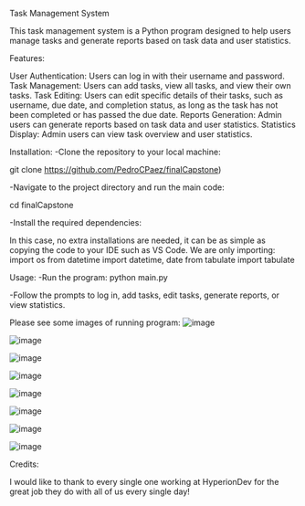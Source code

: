 Task Management System

This task management system is a Python program designed to help users manage tasks and generate reports based on task data and user statistics.

Features:

User Authentication: Users can log in with their username and password.
Task Management: Users can add tasks, view all tasks, and view their own tasks.
Task Editing: Users can edit specific details of their tasks, such as username, due date, and completion status,
  as long as the task has not been completed or has passed the due date.
Reports Generation: Admin users can generate reports based on task data and user statistics.
Statistics Display: Admin users can view task overview and user statistics.

Installation: -Clone the repository to your local machine:

  git clone https://github.com/PedroCPaez/finalCapstone)

-Navigate to the project directory and run the main code:

  cd finalCapstone

-Install the required dependencies:

  In this case, no extra installations are needed, it can be as simple as copying the code to your IDE such as VS Code. 
  We are only importing:
    import os
    from datetime import datetime, date
    from tabulate import tabulate

Usage: -Run the program: python main.py

-Follow the prompts to log in, add tasks, edit tasks, generate reports, or view statistics.

Please see some images of running program:
![image](https://github.com/PedroCPaez/finalCapstone/assets/156691976/c54ea0ab-556a-49ec-99d5-48142cabf59f)

![image](https://github.com/PedroCPaez/finalCapstone/assets/156691976/0397232e-d9a3-44c5-a4dd-7c5988a200a8)

![image](https://github.com/PedroCPaez/finalCapstone/assets/156691976/5089d4d8-7b23-4996-9aeb-cf30324dcc7b)

![image](https://github.com/PedroCPaez/finalCapstone/assets/156691976/5feef9c6-98e9-4a62-89ec-1fab125a9e4b)

![image](https://github.com/PedroCPaez/finalCapstone/assets/156691976/a248d77b-3b6e-4c3b-849a-0ec4079e13e5)

![image](https://github.com/PedroCPaez/finalCapstone/assets/156691976/60b2cbef-3a50-410b-986b-fbc4615cdcbc)

![image](https://github.com/PedroCPaez/finalCapstone/assets/156691976/f8521551-6dc5-4ebc-bfec-ed3053085c8a)

![image](https://github.com/PedroCPaez/finalCapstone/assets/156691976/38c3f6ec-c4b9-4752-b281-3a331ffdb791)


Credits: 

I would like to thank to every single one working at HyperionDev for the great job they do with all of us every single day!
